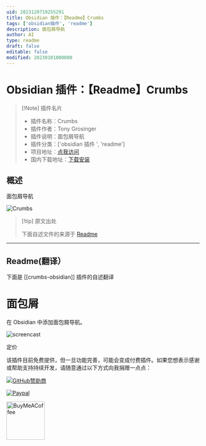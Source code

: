 ```yaml
---
uid: 2023120719255291
title: Obsidian 插件：【Readme】Crumbs
tags: ['obsidian插件', 'readme']
description: 面包屑导航
author: AI
type: readme
draft: false
editable: false
modified: 20230101000000
---
```


# Obsidian 插件：【Readme】Crumbs

> [!Note] 插件名片
> - 插件名称：Crumbs
> - 插件作者：Tony Grosinger
> - 插件说明：面包屑导航
> - 插件分类：['obsidian 插件 ', 'readme']
> - 项目地址：[点我访问](https://github.com/tgrosinger/crumbs-obsidian)
> - 国内下载地址：[下载安装](https://pkmer.cn/products/plugin/pluginMarket/?crumbs-obsidian)

## 概述

面包屑导航

![Crumbs](https://cdn.pkmer.cn/covers/crumbs-obsidian.gif!pkmer)

> [!tip] 原文出处
>
>下面自述文件的来源于 [Readme](https://ghproxy.net/https://raw.githubusercontent.com/tgrosinger/crumbs-obsidian/main/README.md)
>

---

## Readme(翻译）

下面是 [[crumbs-obsidian]] 插件的自述翻译

# 面包屑

在 Obsidian 中添加面包屑导航。

![screencast](https://cdn.pkmer.cn/covers/crumbs-obsidian_1_0.gif!pkmer)

定价

该插件目前免费提供，但一旦功能完善，可能会变成付费插件。如果您想表示感谢或帮助支持持续开发，请随意通过以下方式向我捐赠一点点：

[![GitHub赞助商](https://img.shields.io/github/sponsors/tgrosinger?style=social)](https://github.com/sponsors/tgrosinger)

[![Paypal](https://img.shields.io/badge/paypal-tgrosinger-yellow?style=social&logo=paypal)](https://paypal.me/tgrosinger)

[<img src="https://cdn.buymeacoffee.com/buttons/v2/default-yellow.png" alt="BuyMeACoffee" width="100">](https://www.buymeacoffee.com/tgrosinger)
